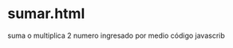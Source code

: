 sumar.html
==========

suma o multiplica 2 numero ingresado por medio código javascrib

<html>
<head>
           <title>VALIDACION DE NUMEROS </title>
</head>
<body>
<script type ="text/javascript">
var num1
var num2
var resultado=0;
num1=prompt('DIGITE NUM 1','');
num2=prompt('DIGITE NUM 2','');


resultado=(num1*num2);
  {
    alert(num1+' x '+num2+' = '+resultado+' ');
  }

   

</script>
</body>
</html>
